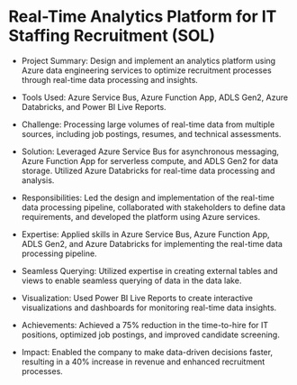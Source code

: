 # Real-Time Analytics Platform for IT Staffing Recruitment (SOL)

- Project Summary: Design and implement an analytics platform using Azure data engineering services to optimize recruitment processes through real-time data processing and insights.

- Tools Used: Azure Service Bus, Azure Function App, ADLS Gen2, Azure Databricks, and Power BI Live Reports.

- Challenge: Processing large volumes of real-time data from multiple sources, including job postings, resumes, and technical assessments.

- Solution: Leveraged Azure Service Bus for asynchronous messaging, Azure Function App for serverless compute, and ADLS Gen2 for data storage. Utilized Azure Databricks for real-time data processing and analysis.

- Responsibilities: Led the design and implementation of the real-time data processing pipeline, collaborated with stakeholders to define data requirements, and developed the platform using Azure services.

- Expertise: Applied skills in Azure Service Bus, Azure Function App, ADLS Gen2, and Azure Databricks for implementing the real-time data processing pipeline.

- Seamless Querying: Utilized expertise in creating external tables and views to enable seamless querying of data in the data lake.

- Visualization: Used Power BI Live Reports to create interactive visualizations and dashboards for monitoring real-time data insights.

- Achievements: Achieved a 75% reduction in the time-to-hire for IT positions, optimized job postings, and improved candidate screening.

- Impact: Enabled the company to make data-driven decisions faster, resulting in a 40% increase in revenue and enhanced recruitment processes.

